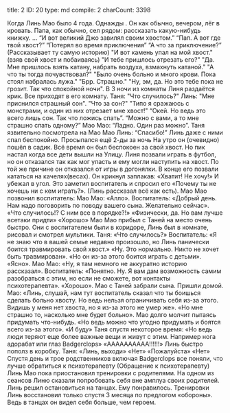 title:          2
ID:             20
type:           md
compile:        2
charCount:      3398


Когда Линь Мао было 4 года.  Однажды . Он как обычно, вечером, лёг в кровать.  Папа, как обычно,  сел рядом: рассказать какую-нибудь книжку.
…
“И вот великий Джо завилял своим хвостом.”
“Пап. А вот где твой хвост?”
“Потерял во время приключения”
“А что за приключение?”
(Рассказывает ту самую историю) "И вот камень упал на мой хвост."
(взяв свой хвост и побаиваясь) "И тебе пришлось отрезать его?"
"Да. Мне пришлось взять катану, набрать воздуха, взмахнуть катаной."
"А что ты тогда почувствовал?"
"Было очень больно и много крови. Пока стоял набралась лужа."
"Брр. Страшно."
"Ну, эм, да. Но это тебе пока не грозит. Так что спокойной ночи".
В 3 ночи из комнаты Линя раздаётся крик. Все приходят в его комнату.
Таня: "Что случилось?"
Линь: "Мне приснился страшный сон".
"Что за сон?"
"Типо я сражаюсь с монстрами, и один из них отрезает мне хвост!"
“Окей. Но ведь это всего лишь сон. Так что ложись спать”.
“Можно с вами, а то мне страшно спать одному?”
Мао Мао: “Ладно. Один раз можно”.
Таня язвительно посмотрела на Мао Мао
Линь: “Спасибо!”
Линь даже с ними спал беспокойно. Просыпался ещё 2-ды за ночь
На утро он (очевидно) пошёл в садик. Всё время он был беспокоен за свой хвост. Но пик настал когда все дети вышли на Улицу. Линя позвали играть в футбол, но он отказался так как мог упасть и ему могли наступить на хвост. По той же причине он отказался от игры в догонялки. В конце его позвали кататься на качелях(весах). Он крикнул заплакав: «Хватит! Не хочу!» И убежал в угол. Это заметил воспитатель и спросил его «Почему ты не хочешь ни с кем играть?». (Линь рассказал всё как есть).
Мао Мао позвонил воспитатель:
Мао Мао: «Алло».
Воспитатель: «Добрый день. Нам надо поговорить по поводу вашего сына. Желательно сейчас».
«Что случилось!? С ним все в порядке?!»
«Физически, да. Но вам лучше всетаки придти»
«Хорошо»
Мао Мао прибыл с Таней на место очень быстро.
Они с воспитателем были в коридоре, Линь был в комнате, рисовал и смотрел мультики.
Таня: «Что случилось?»
Воспитатель: «Я не знаю что в вашей семье недавно произошло, но Линь панически боится травмировать свой хвост.»
«Ну. Это нормально. Никто не хочет быть травмирован».
«Но он из-за этого боится играть с детьми».
«Ясно».
Мао Мао: «Ну, я там немного не аккуратно историю рассказал».
Воспитатель: «Понятно. Ну. Я вам дам возможность самим разобраться с этим, но если не сможете, вот контакты психотерапевта».
«Хорошо».
Мао с Таней забрали сына. Пришли домой.
Мао: «Линь, слушай, нам тут воспитатель сказал что ты боишься сделать больно хвосту. Но ведь нельзя ограничивать себя из-за этого. Видишь у меня нет хвоста, но я из-за этого не умер же».
«Но мне страшно то, насколько мне будет больно».
Мао долго молчит пытаясь придумать что-нибудь.
«Но ведь можно что угодно придумать и боятся всего из-за этого».
«И буду»
Таня спустя некоторое время: «Но ведь люди теряют еще более важные вещи и живут с этим. Например нога адорабат или глаз Badgerclops»
«АААААААААА!!!!!!»
Линь быстро пополз в коробку.
Таня: «Линь, выходи»
«Нет»
«Пожалуйста»
«Нет»
Спустя день и трое родственников включая Badgerclops все поняли, что лучше обратиться к психотерапевту 
(Обращение к психотерапевту)
Линь Мао пока приостановил тренировки с родителями. На одном из сеансов Линю сказали попробовать себя вне амплуа своих родителей. Линь решил остановиться на танцах. Ему понравилось. Тренировки Линь восстановил только спустя 3 месяца по предлогом «обороны». Ведь в танцах он видел себя больше, чем героем. 